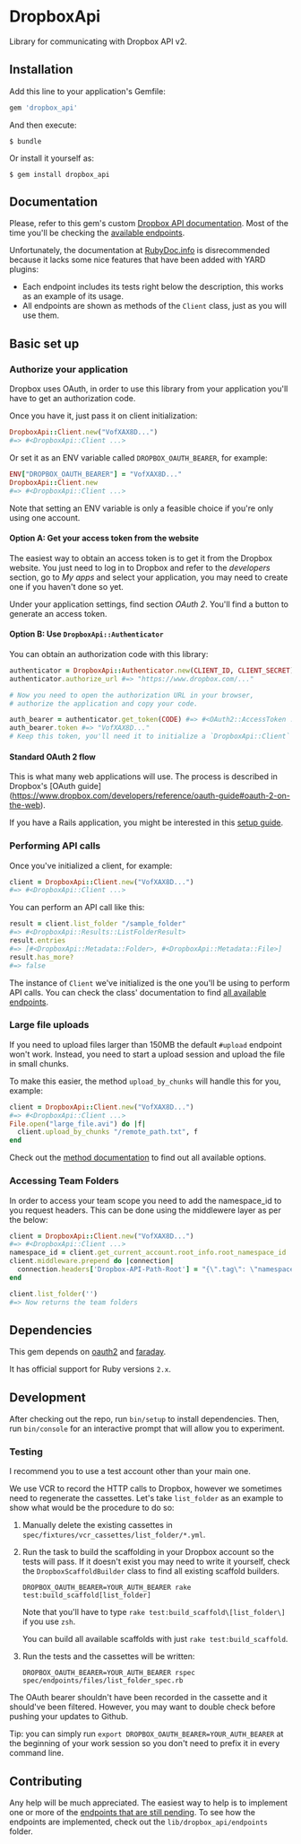 # DropboxApi

Library for communicating with Dropbox API v2.

## Installation

Add this line to your application's Gemfile:

```ruby
gem 'dropbox_api'
```

And then execute:

    $ bundle

Or install it yourself as:

    $ gem install dropbox_api

## Documentation

Please, refer to this gem's custom [Dropbox API
documentation](http://jesus.github.io/dropbox_api).
Most of the time you'll be checking the [available
endpoints](http://jesus.github.io/dropbox_api/DropboxApi/Client.html).

Unfortunately, the documentation at [RubyDoc.info](http://www.rubydoc.info) is
disrecommended because it lacks some nice features that have been added with
YARD plugins:

- Each endpoint includes its tests right below the description, this works as
  an example of its usage.
- All endpoints are shown as methods of the `Client` class, just as you will
  use them.

## Basic set up

### Authorize your application

Dropbox uses OAuth, in order to use this library from your application you'll
have to get an authorization code.

Once you have it, just pass it on client initialization:

```ruby
DropboxApi::Client.new("VofXAX8D...")
#=> #<DropboxApi::Client ...>
```

Or set it as an ENV variable called `DROPBOX_OAUTH_BEARER`, for example:

```ruby
ENV["DROPBOX_OAUTH_BEARER"] = "VofXAX8D..."
DropboxApi::Client.new
#=> #<DropboxApi::Client ...>
```

Note that setting an ENV variable is only a feasible choice if you're only
using one account.

#### Option A: Get your access token from the website

The easiest way to obtain an access token is to get it from the Dropbox website.
You just need to log in to Dropbox and refer to the *developers* section, go to
*My apps* and select your application, you may need to create one if you
haven't done so yet.

Under your application settings, find section *OAuth 2*. You'll find a button
to generate an access token.

#### Option B: Use `DropboxApi::Authenticator`

You can obtain an authorization code with this library:

```ruby
authenticator = DropboxApi::Authenticator.new(CLIENT_ID, CLIENT_SECRET)
authenticator.authorize_url #=> "https://www.dropbox.com/..."

# Now you need to open the authorization URL in your browser,
# authorize the application and copy your code.

auth_bearer = authenticator.get_token(CODE) #=> #<OAuth2::AccessToken ...>`
auth_bearer.token #=> "VofXAX8D..."
# Keep this token, you'll need it to initialize a `DropboxApi::Client` object
```

#### Standard OAuth 2 flow

This is what many web applications will use. The process is described in
Dropbox's [OAuth guide]
(https://www.dropbox.com/developers/reference/oauth-guide#oauth-2-on-the-web).

If you have a Rails application, you might be interested in this [setup
guide](http://jesus.github.io/dropbox_api/file.rails_setup.html).

### Performing API calls

Once you've initialized a client, for example:

```ruby
client = DropboxApi::Client.new("VofXAX8D...")
#=> #<DropboxApi::Client ...>
```

You can perform an API call like this:

```ruby
result = client.list_folder "/sample_folder"
#=> #<DropboxApi::Results::ListFolderResult>
result.entries
#=> [#<DropboxApi::Metadata::Folder>, #<DropboxApi::Metadata::File>]
result.has_more?
#=> false
```

The instance of `Client` we've initialized is the one you'll be using to
perform API calls. You can check the class' documentation to find
[all available endpoints](http://jesus.github.io/dropbox_api/DropboxApi/Client.html).

### Large file uploads

If you need to upload files larger than 150MB the default `#upload` endpoint
won't work. Instead, you need to start a upload session and upload
the file in small chunks.

To make this easier, the method `upload_by_chunks` will handle this for you,
example:

```ruby
client = DropboxApi::Client.new("VofXAX8D...")
#=> #<DropboxApi::Client ...>
File.open("large_file.avi") do |f|
  client.upload_by_chunks "/remote_path.txt", f
end
```

Check out the
[method documentation](http://www.xuuso.com/dropbox_api/DropboxApi/Client.html#upload_by_chunks-instance_method)
to find out all available options.

### Accessing Team Folders

In order to access your team scope you need to add the namespace_id to you request headers.
This can be done using the middlewere layer as per the below:

```ruby
client = DropboxApi::Client.new("VofXAX8D...")
#=> #<DropboxApi::Client ...>
namespace_id = client.get_current_account.root_info.root_namespace_id
client.middleware.prepend do |connection|
  connection.headers['Dropbox-API-Path-Root'] = "{\".tag\": \"namespace_id\", \"namespace_id\": \"#{namespace_id}\"}"
end

client.list_folder('')
#=> Now returns the team folders
```


## Dependencies

This gem depends on
[oauth2](https://github.com/oauth-xx/oauth2)
and
[faraday](https://github.com/lostisland/faraday).

It has official support for Ruby versions `2.x`.

## Development

After checking out the repo, run `bin/setup` to install dependencies. Then, run
`bin/console` for an interactive prompt that will allow you to experiment.

### Testing

I recommend you to use a test account other than your main one.

We use VCR to record the HTTP calls to Dropbox, however we sometimes need to
regenerate the cassettes. Let's take `list_folder` as an example to show what
would be the procedure to do so:

 1. Manually delete the existing cassettes in
    `spec/fixtures/vcr_cassettes/list_folder/*.yml`.

 2. Run the task to build the scaffolding in your Dropbox account so the tests
    will pass. If it doesn't exist you may need to write it yourself, check
    the `DropboxScaffoldBuilder` class to find all existing scaffold builders.

    ```text
    DROPBOX_OAUTH_BEARER=YOUR_AUTH_BEARER rake test:build_scaffold[list_folder]
    ```

    Note that you'll have to type `rake test:build_scaffold\[list_folder\]`
    if you use `zsh`.

    You can build all available scaffolds with just `rake test:build_scaffold`.

 3. Run the tests and the cassettes will be written:

    ```text
    DROPBOX_OAUTH_BEARER=YOUR_AUTH_BEARER rspec spec/endpoints/files/list_folder_spec.rb
    ```

The OAuth bearer shouldn't have been recorded in the cassette and it should've
been filtered. However, you may want to double check before pushing your
updates to Github.

Tip: you can simply run `export DROPBOX_OAUTH_BEARER=YOUR_AUTH_BEARER` at
the beginning of your work session so you don't need to prefix it in every
command line.

## Contributing

Any help will be much appreciated. The easiest way to help is to implement one
or more of the [endpoints that are still pending](http://jesus.github.io/dropbox_api/file.api_coverage.html). To see how the
endpoints are implemented, check out the `lib/dropbox_api/endpoints` folder.
